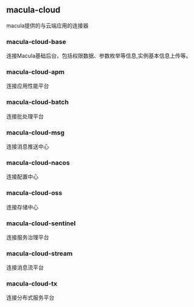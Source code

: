 ## macula-cloud

macula提供的与云端应用的连接器

### macula-cloud-base

连接Macula基础后台，包括权限数据、参数枚举等信息,实例基本信息上传等。

### macula-cloud-apm

连接应用性能平台

### macula-cloud-batch

连接批处理平台

### macula-cloud-msg

连接消息推送中心

### macula-cloud-nacos

连接配置中心

### macula-cloud-oss

连接存储中心

### macula-cloud-sentinel

连接服务治理平台

### macula-cloud-stream

连接消息流平台

### macula-cloud-tx

连接分布式服务平台